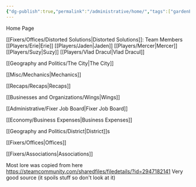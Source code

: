```yaml
---
{"dg-publish":true,"permalink":"/administrative/home/","tags":["gardenEntry"]}
---
```


Home Page

[[Fixers/Offices/Distorted Solutions\|Distorted Solutions]]:
Team Members
[[Players/Erie\|Erie]]
[[Players/Jaden\|Jaden]]
[[Players/Mercer\|Mercer]]
[[Players/Suzy\|Suzy]]
[[Players/Vlad Dracul\|Vlad Dracul]]


[[Geography and Politics/The City\|The City]]

[[Misc/Mechanics\|Mechanics]]

[[Recaps/Recaps\|Recaps]]

[[Businesses and Organizations/Wings\|Wings]]

[[Administrative/Fixer Job Board\|Fixer Job Board]]

[[Economy/Business Expenses\|Business Expenses]]

[[Geography and Politics/District\|District]]s

[[Fixers/Offices\|Offices]]

[[Fixers/Associations\|Associations]]


Most lore was copied from here
https://steamcommunity.com/sharedfiles/filedetails/?id=2947182141
Very good source (it spoils stuff so don't look at it)
